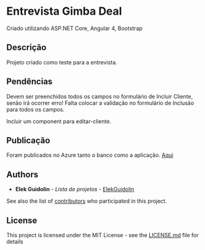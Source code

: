 # Entrevista Gimba Deal

Criado utilizando ASP.NET Core, Angular 4, Bootstrap

## Descrição

Projeto criado como teste para a entrevista.

## Pendências

Devem ser preenchidos todos os campos no formulário de Incluir Cliente, senão irá ocorrer erro! Falta colocar a validação no formulário de Inclusão para todos os campos.

Incluir um component para editar-cliente.

## Publicação

Foram publicados no Azure tanto o banco como a aplicação. [Aqui](http://entrevistadealgimba.azurewebsites.net)


## Authors

* **Elek Guidolin** - *Lista de projetos* - [ElekGuidolin](https://github.com/ElekGuidolin)

See also the list of [contributors](https://github.com/your/project/contributors) who participated in this project.

## License

This project is licensed under the MIT License - see the [LICENSE.md](LICENSE.md) file for details

